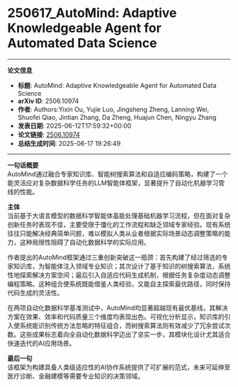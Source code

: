 # 250617_AutoMind: Adaptive Knowledgeable Agent for Automated Data Science

---
**论文信息**

- **标题**: AutoMind: Adaptive Knowledgeable Agent for Automated Data Science
- **arXiv ID**: 2506.10974
- **作者**: Authors:Yixin Ou, Yujie Luo, Jingsheng Zheng, Lanning Wei, Shuofei Qiao, Jintian Zhang, Da Zheng, Huajun Chen, Ningyu Zhang
- **发表日期**: 2025-06-12T17:59:32+00:00
- **论文链接**: [2506.10974](https://arxiv.org/abs/2506.10974)
- **总结生成时间**: 2025-06-17 19:26:49

---

**一句话概要**  
AutoMind通过融合专家知识库、智能树搜索算法和自适应编码策略，构建了一个能灵活应对复杂数据科学任务的LLM智能体框架，显著提升了自动化机器学习管线的性能。

**主体**  
当前基于大语言模型的数据科学智能体虽能处理基础机器学习流程，但在面对复杂创新任务时表现不佳，主要受限于僵化的工作流程和缺乏领域专家经验。现有系统往往只能解决经典简单问题，难以模拟人类从业者根据实际场景动态调整策略的能力，这种局限性阻碍了自动化数据科学的实际应用。

作者提出的AutoMind框架通过三重创新突破这一瓶颈：首先构建了经过筛选的专家知识库，为智能体注入领域专业知识；其次设计了基于知识的树搜索算法，系统性地探索解决方案空间；最后引入自适应代码生成机制，根据任务复杂度动态调整编程策略。这种组合使系统既能借鉴人类经验，又能自主探索最优路径，同时保持代码生成的灵活性。

在两项自动化数据科学基准测试中，AutoMind均显著超越现有最优基线，其解决方案在效果、效率和代码质量三个维度均表现出色。可视化分析显示，知识库的引入使系统能识别传统方法忽略的特征组合，而树搜索算法则有效减少了冗余尝试次数。这些成果标志着向全自动化数据科学迈出了坚实一步，其模块化设计尤其适合快速迭代的AI应用场景。

**最后一句**  
该框架为构建具备人类级适应性的AI协作系统提供了可扩展的范式，未来可延伸至医疗诊断、金融建模等需要专业知识的决策领域。